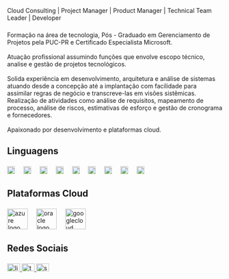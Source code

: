 <p align="left">Cloud Consulting | Project Manager | Product Manager | Technical Team Leader | Developer</p>

###

<p align="left">Formação na área de tecnologia, Pós - Graduado em Gerenciamento de Projetos pela PUC-PR e Certificado Especialista Microsoft.<br><br>Atuação profissional assumindo funções que envolve escopo técnico, analise e gestão de projetos tecnológicos.<br><br>Solida experiência em desenvolvimento, arquitetura e análise de sistemas atuando desde a concepção até a implantação com facilidade para assimilar regras de negócio e transcreve-las em visões sistêmicas. Realização de atividades como análise de requisitos, mapeamento de processo, análise de riscos, estimativas de esforço e gestão de cronograma e fornecedores. <br><br>Apaixonado por desenvolvimento e plataformas cloud.</p>

###

## Linguagens

###

<div align="left">
  <img src="https://cdn.jsdelivr.net/gh/devicons/devicon/icons/javascript/javascript-original.svg" height="18" alt="javascript logo"  />
  <img width="12" />
  <img src="https://cdn.jsdelivr.net/gh/devicons/devicon/icons/typescript/typescript-original.svg" height="18" alt="typescript logo"  />
  <img width="12" />
  <img src="https://cdn.jsdelivr.net/gh/devicons/devicon/icons/react/react-original.svg" height="18" alt="react logo"  />
  <img width="12" />
  <img src="https://cdn.jsdelivr.net/gh/devicons/devicon/icons/css3/css3-original.svg" height="18" alt="css3 logo"  />
  <img width="12" />
  <img src="https://cdn.jsdelivr.net/gh/devicons/devicon/icons/dot-net/dot-net-original.svg" height="18" alt="dot-net logo"  />
  <img width="12" />
  <img src="https://cdn.jsdelivr.net/gh/devicons/devicon/icons/dotnetcore/dotnetcore-original.svg" height="18" alt="dotnetcore logo"  />
  <img width="12" />
  <img src="https://cdn.jsdelivr.net/gh/devicons/devicon/icons/html5/html5-original.svg" height="18" alt="html5 logo"  />
  <img width="12" />
  <img src="https://cdn.jsdelivr.net/gh/devicons/devicon/icons/jquery/jquery-original.svg" height="18" alt="jquery logo"  />
  <img width="12" />
  <img src="https://cdn.jsdelivr.net/gh/devicons/devicon/icons/csharp/csharp-original.svg" height="18" alt="csharp logo"  />
</div>

###

## Plataformas Cloud

###

<div align="left">
  <img src="https://cdn.jsdelivr.net/gh/devicons/devicon/icons/azure/azure-original-wordmark.svg" height="48" alt="azure logo"  />
  <img width="12" />
  <img src="https://cdn.jsdelivr.net/gh/devicons/devicon/icons/oracle/oracle-original.svg" height="48" alt="oracle logo"  />
  <img width="12" />
  <img src="https://cdn.jsdelivr.net/gh/devicons/devicon/icons/googlecloud/googlecloud-original-wordmark.svg" height="48" alt="googlecloud logo"  />
</div>

###

## Redes Sociais

###

<div align="left">
  <a href="https://www.linkedin.com/in/cesguto" target="_blank">
    <img src="https://raw.githubusercontent.com/maurodesouza/profile-readme-generator/master/src/assets/icons/social/linkedin/default.svg" width="30" height="18" alt="linkedin logo"  />
  </a>
  <a href="http://twitter.com/cesguto" target="_blank">
    <img src="https://raw.githubusercontent.com/maurodesouza/profile-readme-generator/master/src/assets/icons/social/twitter/default.svg" width="30" height="18" alt="twitter logo"  />
  </a>
  <a href="https://stackoverflow.com/users/6727650/c%c3%a9sar-augusto" target="_blank">
    <img src="https://raw.githubusercontent.com/maurodesouza/profile-readme-generator/master/src/assets/icons/social/stackoverflow/default.svg" width="30" height="18" alt="stackoverflow logo"  />
  </a>
</div>

###
